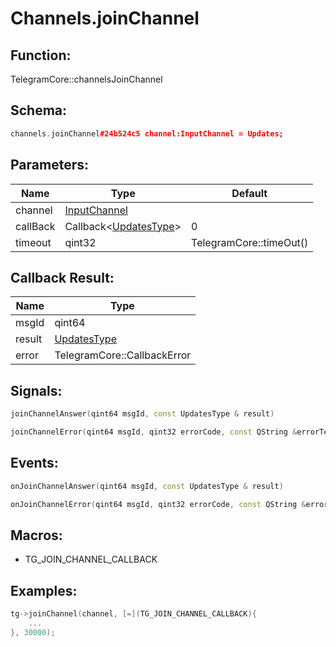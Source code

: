 # Channels.joinChannel

## Function:

TelegramCore::channelsJoinChannel

## Schema:

```c++
channels.joinChannel#24b524c5 channel:InputChannel = Updates;
```
## Parameters:

|Name|Type|Default|
|----|----|-------|
|channel|[InputChannel](../../types/inputchannel.md)||
|callBack|Callback&lt;[UpdatesType](../../types/updatestype.md)&gt;|0|
|timeout|qint32|TelegramCore::timeOut()|

## Callback Result:

|Name|Type|
|----|----|
|msgId|qint64|
|result|[UpdatesType](../../types/updatestype.md)|
|error|TelegramCore::CallbackError|

## Signals:

```c++
joinChannelAnswer(qint64 msgId, const UpdatesType & result)
```
```c++
joinChannelError(qint64 msgId, qint32 errorCode, const QString &errorText)
```

## Events:

```c++
onJoinChannelAnswer(qint64 msgId, const UpdatesType & result)
```
```c++
onJoinChannelError(qint64 msgId, qint32 errorCode, const QString &errorText)
```

## Macros:

* TG_JOIN_CHANNEL_CALLBACK

## Examples:

```c++
tg->joinChannel(channel, [=](TG_JOIN_CHANNEL_CALLBACK){
    ...
}, 30000);
```
